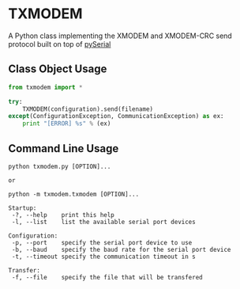 TXMODEM
=======

A Python class implementing the XMODEM and XMODEM-CRC send protocol built on top of [pySerial](http://pyserial.sourceforge.net/)

Class Object Usage
------------------
```python
from txmodem import *

try:
	TXMODEM(configuration).send(filename)
except(ConfigurationException, CommunicationException) as ex:
    print "[ERROR] %s" % (ex) 
```
Command Line Usage
------------------
```
python txmodem.py [OPTION]...

or

python -m txmodem.txmodem [OPTION]...

Startup:
 -?, --help    print this help
 -l, --list    list the available serial port devices
    
Configuration:
 -p, --port    specify the serial port device to use
 -b, --baud    specify the baud rate for the serial port device
 -t, --timeout specify the communication timeout in s

Transfer:
 -f, --file    specify the file that will be transfered
```